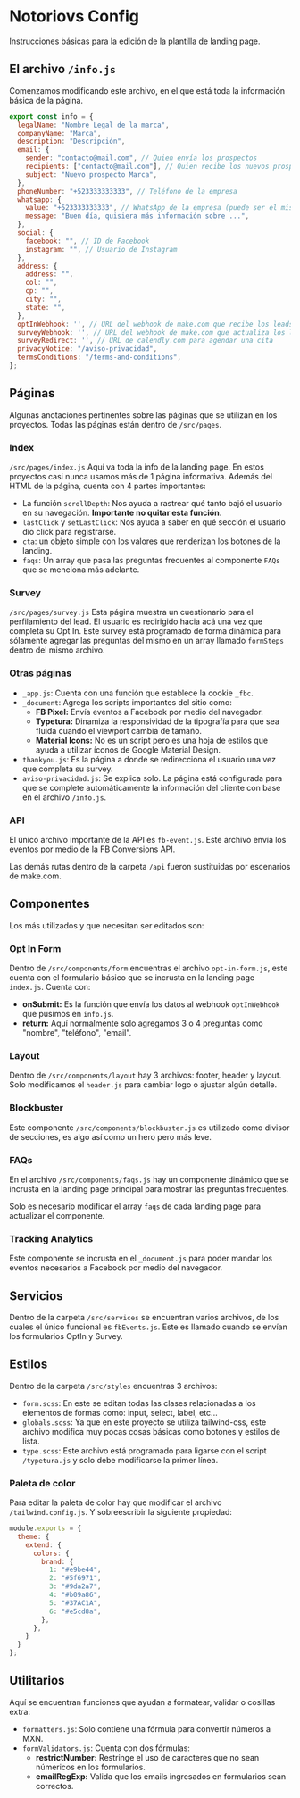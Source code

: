 # Notoriovs Config
Instrucciones básicas para la edición de la plantilla de landing page. 

## El archivo `/info.js`
Comenzamos modificando este archivo, en el que está toda la información básica de la página.
```javascript
export const info = {
  legalName: "Nombre Legal de la marca",
  companyName: "Marca",
  description: "Descripción",
  email: {
    sender: "contacto@mail.com", // Quien envía los prospectos
    recipients: ["contacto@mail.com"], // Quien recibe los nuevos prospectos
    subject: "Nuevo prospecto Marca",
  },
  phoneNumber: "+523333333333", // Teléfono de la empresa
  whatsapp: {
    value: "+523333333333", // WhatsApp de la empresa (puede ser el mismo que el teléfono)
    message: "Buen día, quisiera más información sobre ...",
  },
  social: {
    facebook: "", // ID de Facebook
    instagram: "", // Usuario de Instagram
  },
  address: {
    address: "",
    col: "",
    cp: "",
    city: "",
    state: "",
  },
  optInWebhook: '', // URL del webhook de make.com que recibe los leads
  surveyWebhook: '', // URL del webhook de make.com que actualiza los leads
  surveyRedirect: '', // URL de calendly.com para agendar una cita
  privacyNotice: "/aviso-privacidad",
  termsConditions: "/terms-and-conditions",
};
```

## Páginas
Algunas anotaciones pertinentes sobre las páginas que se utilizan en los proyectos.
Todas las páginas están dentro de `/src/pages`.

### Index

`/src/pages/index.js` Aquí va toda la info de la landing page. En estos proyectos casi nunca usamos más de 1 página informativa. Además del HTML de la página, cuenta con 4 partes importantes:
- La función `scrollDepth`: Nos ayuda a rastrear qué tanto bajó el usuario en su navegación. **Importante no quitar esta función**.
- `lastClick` y `setLastClick`: Nos ayuda a saber en qué sección el usuario dio click para registrarse.
- `cta`: un objeto simple con los valores que renderizan los botones de la landing.
- `faqs`: Un array que pasa las preguntas frecuentes al componente `FAQs` que se menciona más adelante.

### Survey

`/src/pages/survey.js` Esta página muestra un cuestionario para el perfilamiento del lead. El usuario es redirigido hacia acá una vez que completa su Opt In.
Este survey está programado de forma dinámica para sólamente agregar las preguntas del mismo en un array llamado `formSteps` dentro del mismo archivo.

### Otras páginas

- `_app.js`: Cuenta con una función que establece la cookie `_fbc`.
- `_document`: Agrega los scripts importantes del sitio como:
    - **FB Pixel:** Envía eventos a Facebook por medio del navegador.
    - **Typetura:** Dinamiza la responsividad de la tipografía para que sea fluida cuando el viewport cambia de tamaño.
    - **Material Icons:** No es un script pero es una hoja de estilos que ayuda a utilizar íconos de Google Material Design.
- `thankyou.js`: Es la página a donde se redirecciona el usuario una vez que completa su survey.
- `aviso-privacidad.js`: Se explica solo. La página está configurada para que se complete automáticamente la información del cliente con base en el archivo `/info.js`.

### API
El único archivo importante de la API es `fb-event.js`. Este archivo envía los eventos por medio de la FB Conversions API.

Las demás rutas dentro de la carpeta `/api` fueron sustituidas por escenarios de make.com.

## Componentes
Los más utilizados y que necesitan ser editados son:

### Opt In Form
Dentro de `/src/components/form` encuentras el archivo `opt-in-form.js`, este cuenta con el formulario básico que se incrusta en la landing page `index.js`.
Cuenta con:
- **onSubmit:** Es la función que envía los datos al webhook `optInWebhook` que pusimos en `info.js`.
- **return:** Aquí normalmente solo agregamos 3 o 4 preguntas como "nombre", "teléfono", "email".

### Layout
Dentro de `/src/components/layout` hay 3 archivos: footer, header y layout. Solo modificamos el `header.js` para cambiar logo o ajustar algún detalle.

### Blockbuster
Este componente `/src/components/blockbuster.js` es utilizado como divisor de secciones, es algo así como un hero pero más leve.

### FAQs
En el archivo `/src/components/faqs.js` hay un componente dinámico que se incrusta en la landing page principal para mostrar las preguntas frecuentes.

Solo es necesario modificar el array `faqs` de cada landing page para actualizar el componente.

### Tracking Analytics
Este componente se incrusta en el `_document.js` para poder mandar los eventos necesarios a Facebook por medio del navegador.

## Servicios
Dentro de la carpeta `/src/services` se encuentran varios archivos, de los cuales el único funcional es `fbEvents.js`. Este es llamado cuando se envían los formularios OptIn y Survey.

## Estilos
Dentro de la carpeta `/src/styles` encuentras 3 archivos:
- `form.scss`: En este se editan todas las clases relacionadas a los elementos de formas como: input, select, label, etc...
- `globals.scss`: Ya que en este proyecto se utiliza tailwind-css, este archivo modifica muy pocas cosas básicas como botones y estilos de lista.
- `type.scss`: Este archivo está programado para ligarse con el script `/typetura.js` y solo debe modificarse la primer línea.

### Paleta de color
Para editar la paleta de color hay que modificar el archivo `/tailwind.config.js`. Y sobreescribir la siguiente propiedad:
```javascript
module.exports = {
  theme: {
    extend: {
      colors: {
        brand: {
          1: "#e9be44",
          2: "#5f6971",
          3: "#9da2a7",
          4: "#b09a86",
          5: "#37AC1A",
          6: "#e5cd8a",
        },
      },
    }
  }
};
```

## Utilitarios
Aquí se encuentran funciones que ayudan a formatear, validar o cosillas extra:
- `formatters.js`: Solo contiene una fórmula para convertir números a MXN.
- `formValidators.js`: Cuenta con dos fórmulas:
  - **restrictNumber:** Restringe el uso de caracteres que no sean númericos en los formularios.
  - **emailRegExp:** Valida que los emails ingresados en formularios sean correctos.